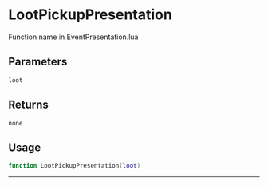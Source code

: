 # LootPickupPresentation
Function name in EventPresentation.lua
## Parameters
`loot`
## Returns
`none`
## Usage
```lua
function LootPickupPresentation(loot)
```
---
